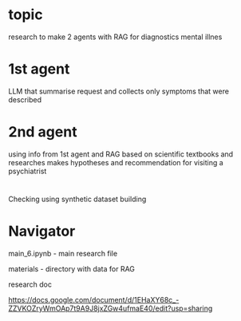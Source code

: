 # topic
research to make 2 agents with RAG for diagnostics mental illnes

# 1st agent
LLM that summarise request and collects only symptoms that were described

# 2nd agent
using info from 1st agent and RAG based on scientific textbooks and researches makes hypotheses and recommendation for visiting a psychiatrist


#
Checking using synthetic dataset building
# Navigator


main_6.ipynb - main research file


materials - directory with data for RAG


research doc


https://docs.google.com/document/d/1EHaXY68c_-ZZVKOZryWmOAp7t9A9J8jxZGw4ufmaE40/edit?usp=sharing
